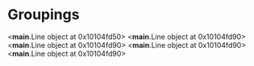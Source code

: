 # Groupings

<__main__.Line object at 0x10104fd50>
<__main__.Line object at 0x10104fd90>
<__main__.Line object at 0x10104fd90>
<__main__.Line object at 0x10104fd90>
<__main__.Line object at 0x10104fd90>
